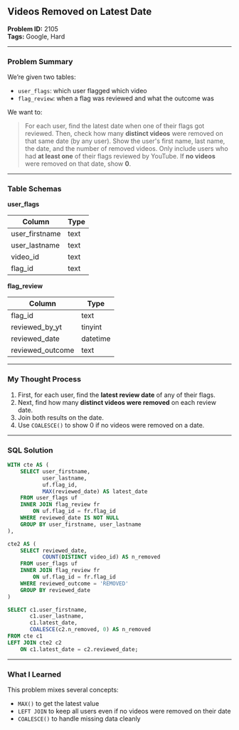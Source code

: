 ## Videos Removed on Latest Date

**Problem ID:** 2105  
**Tags:** Google, Hard  


---

### Problem Summary

We’re given two tables:
- `user_flags`: which user flagged which video
- `flag_review`: when a flag was reviewed and what the outcome was

We want to:
> For each user, find the latest date when one of their flags got reviewed.
> Then, check how many **distinct videos** were removed on that same date (by any user).
> Show the user's first name, last name, the date, and the number of removed videos.
> Only include users who had **at least one** of their flags reviewed by YouTube.
> If **no videos** were removed on that date, show **0**.

---

### Table Schemas

**user_flags**

| Column          | Type |
|------------------|------|
| user_firstname   | text |
| user_lastname    | text |
| video_id         | text |
| flag_id          | text |

**flag_review**

| Column          | Type     |
|------------------|----------|
| flag_id          | text     |
| reviewed_by_yt   | tinyint  |
| reviewed_date    | datetime |
| reviewed_outcome | text     |

---

### My Thought Process

1. First, for each user, find the **latest review date** of any of their flags.
2. Next, find how many **distinct videos were removed** on each review date.
3. Join both results on the date.
4. Use `COALESCE()` to show 0 if no videos were removed on a date.

---

### SQL Solution

```sql
WITH cte AS (
    SELECT user_firstname, 
           user_lastname,
           uf.flag_id,
           MAX(reviewed_date) AS latest_date
    FROM user_flags uf
    INNER JOIN flag_review fr
        ON uf.flag_id = fr.flag_id
    WHERE reviewed_date IS NOT NULL
    GROUP BY user_firstname, user_lastname
),

cte2 AS (
    SELECT reviewed_date,
           COUNT(DISTINCT video_id) AS n_removed
    FROM user_flags uf
    INNER JOIN flag_review fr 
        ON uf.flag_id = fr.flag_id
    WHERE reviewed_outcome = 'REMOVED'
    GROUP BY reviewed_date
)

SELECT c1.user_firstname, 
       c1.user_lastname, 
       c1.latest_date, 
       COALESCE(c2.n_removed, 0) AS n_removed
FROM cte c1
LEFT JOIN cte2 c2
    ON c1.latest_date = c2.reviewed_date;
```

---

### What I Learned

This problem mixes several concepts:
- `MAX()` to get the latest value
- `LEFT JOIN` to keep all users even if no videos were removed on their date
- `COALESCE()` to handle missing data cleanly

